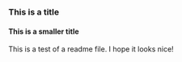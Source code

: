 ### This is a title

#### This is a smaller title

This is a test of a readme file. I hope it looks nice!
